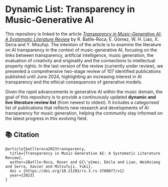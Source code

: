 # Dynamic List: Transparency in Music-Generative AI

This repository is linked to the article [*Transparency in Music-Generative AI: A Systematic Literature Review*](https://www.researchsquare.com/article/rs-3708077/v1) by R. Batlle-Roca, E. Gómez, W. H. Liao, X. Serra and Y. Misufuji. The intention of the article is to examine the literature on AI transparency in the context of music-generative AI, focusing on the links between transparency, artificial intelligence, music generation, the evaluation of creativity and originality and the connections to intellectual property rights. In the last version of the review (currently under review), we presented a comprehensive two-stage review of 107 identified publications published until June 2024, highlighting an increasing interest in AI transparency and the ethical consequences of generative models.

Given the rapid advancements in generative AI within the music domain, the goal of this repository is to provide a continuously updated **dynamic and live literature review list** (from newest to oldest). It includes a categorised list of publications that reflects new research and developments of AI transparency for music generation, helping the community stay informed on the latest progress in this evolving field.


## 📚 Citation
```
@article{batlleroca2023transparency,
  title={Transparency in Music-Generative AI: A Systematic Literature Review},
  author={Batlle-Roca, Roser and G{\'o}mez, Emila and Liao, WeiHsiang and Serra, Xavier and Mitsufuji, Yuki},
  doi = {https://doi.org/10.21203/rs.3.rs-3708077/v1}
  year={2023}
}
```
